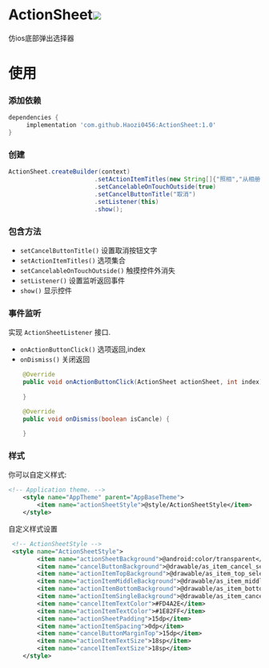# ActionSheet[![](https://jitpack.io/v/Haozi0456/ActionSheet.svg)](https://jitpack.io/#Haozi0456/ActionSheet)
仿ios底部弹出选择器


# 使用

### 添加依赖

```groovy
dependencies {
     implementation 'com.github.Haozi0456:ActionSheet:1.0'
}
```

### 创建

```java
ActionSheet.createBuilder(context)
                        .setActionItemTitles(new String[]{"照相","从相册选择"})
                        .setCancelableOnTouchOutside(true)
                        .setCancelButtonTitle("取消")
                        .setListener(this)
                        .show();
```

### 包含方法

* `setCancelButtonTitle()` 设置取消按钮文字
* `setActionItemTitles()` 选项集合
* `setCancelableOnTouchOutside()` 触摸控件外消失
* `setListener()` 设置监听返回事件
* `show()` 显示控件

### 事件监听

实现 `ActionSheetListener` 接口.
* `onActionButtonClick()` 选项返回,index
* `onDismiss()` 关闭返回

```java
   	@Override
	public void onActionButtonClick(ActionSheet actionSheet, int index) {
		
	}

	@Override
	public void onDismiss(boolean isCancle) {
		
	}
```

### 样式

你可以自定义样式:

```xml
<!-- Application theme. -->
    <style name="AppTheme" parent="AppBaseTheme">
        <item name="actionSheetStyle">@style/ActionSheetStyle</item>
    </style>
```

自定义样式设置

```xml
 <!-- ActionSheetStyle -->
 <style name="ActionSheetStyle">
        <item name="actionSheetBackground">@android:color/transparent</item>
        <item name="cancelButtonBackground">@drawable/as_item_cancel_selector</item>
        <item name="actionItemTopBackground">@drawable/as_item_top_selector</item>
        <item name="actionItemMiddleBackground">@drawable/as_item_middle_selector</item>
        <item name="actionItemBottomBackground">@drawable/as_item_bottom_selector</item>
        <item name="actionItemSingleBackground">@drawable/as_item_cancel_selector</item>
        <item name="cancelItemTextColor">#FD4A2E</item>
        <item name="actionItemTextColor">#1E82FF</item>
        <item name="actionSheetPadding">15dp</item>
        <item name="actionItemSpacing">0dp</item>
        <item name="cancelButtonMarginTop">15dp</item>
        <item name="actionItemTextSize">18sp</item>
        <item name="cancelItemTextSize">18sp</item>
    </style>
```

